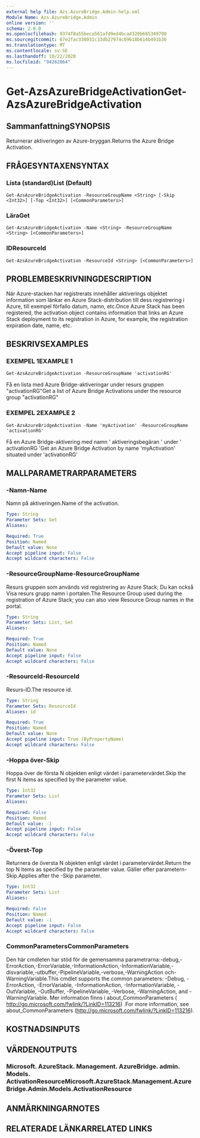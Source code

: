 ```yaml
---
external help file: Azs.AzureBridge.Admin-help.xml
Module Name: Azs.AzureBridge.Admin
online version: ''
schema: 2.0.0
ms.openlocfilehash: 9374f8a55beca561afd9ed4bca4320b685349798
ms.sourcegitcommit: 67e2fac338031c33db27974c89618b614b491b36
ms.translationtype: MT
ms.contentlocale: sv-SE
ms.lasthandoff: 10/22/2020
ms.locfileid: "94262864"
---
```

# <span data-ttu-id="05cad-101">Get-AzsAzureBridgeActivation</span><span class="sxs-lookup"><span data-stu-id="05cad-101">Get-AzsAzureBridgeActivation</span></span>

## <span data-ttu-id="05cad-102">Sammanfattning</span><span class="sxs-lookup"><span data-stu-id="05cad-102">SYNOPSIS</span></span>
<span data-ttu-id="05cad-103">Returnerar aktiveringen av Azure-bryggan.</span><span class="sxs-lookup"><span data-stu-id="05cad-103">Returns the Azure Bridge Activation.</span></span>

## <span data-ttu-id="05cad-104">FRÅGESYNTAXEN</span><span class="sxs-lookup"><span data-stu-id="05cad-104">SYNTAX</span></span>

### <span data-ttu-id="05cad-105">Lista (standard)</span><span class="sxs-lookup"><span data-stu-id="05cad-105">List (Default)</span></span>
```
Get-AzsAzureBridgeActivation -ResourceGroupName <String> [-Skip <Int32>] [-Top <Int32>] [<CommonParameters>]
```

### <span data-ttu-id="05cad-106">Lära</span><span class="sxs-lookup"><span data-stu-id="05cad-106">Get</span></span>
```
Get-AzsAzureBridgeActivation -Name <String> -ResourceGroupName <String> [<CommonParameters>]
```

### <span data-ttu-id="05cad-107">ID</span><span class="sxs-lookup"><span data-stu-id="05cad-107">ResourceId</span></span>
```
Get-AzsAzureBridgeActivation -ResourceId <String> [<CommonParameters>]
```

## <span data-ttu-id="05cad-108">PROBLEMBESKRIVNING</span><span class="sxs-lookup"><span data-stu-id="05cad-108">DESCRIPTION</span></span>
<span data-ttu-id="05cad-109">När Azure-stacken har registrerats innehåller aktiverings objektet information som länkar en Azure Stack-distribution till dess registrering i Azure, till exempel förfallo datum, namn, etc.</span><span class="sxs-lookup"><span data-stu-id="05cad-109">Once Azure Stack has been registered, the activation object contains information that links an Azure Stack deployment to its registration in Azure, for example, the registration expiration date, name, etc.</span></span>

## <span data-ttu-id="05cad-110">BESKRIVS</span><span class="sxs-lookup"><span data-stu-id="05cad-110">EXAMPLES</span></span>

### <span data-ttu-id="05cad-111">EXEMPEL 1</span><span class="sxs-lookup"><span data-stu-id="05cad-111">EXAMPLE 1</span></span>
```
Get-AzsAzureBridgeActivation -ResourceGroupName 'activationRG'
```

<span data-ttu-id="05cad-112">Få en lista med Azure Bridge-aktiveringar under resurs gruppen "activationRG"</span><span class="sxs-lookup"><span data-stu-id="05cad-112">Get a list of Azure Bridge Activations under the resource group "activationRG"</span></span>

### <span data-ttu-id="05cad-113">EXEMPEL 2</span><span class="sxs-lookup"><span data-stu-id="05cad-113">EXAMPLE 2</span></span>
```
Get-AzsAzureBridgeActivation -Name 'myActivation' -ResourceGroupName 'activationRG'
```

<span data-ttu-id="05cad-114">Få en Azure Bridge-aktivering med namn ' aktiveringsbegäran ' under ' activationRG '</span><span class="sxs-lookup"><span data-stu-id="05cad-114">Get an Azure Bridge Activation by name 'myActivation' situated under 'activationRG'</span></span>

## <span data-ttu-id="05cad-115">MALLPARAMETRAR</span><span class="sxs-lookup"><span data-stu-id="05cad-115">PARAMETERS</span></span>

### <span data-ttu-id="05cad-116">-Namn</span><span class="sxs-lookup"><span data-stu-id="05cad-116">-Name</span></span>
<span data-ttu-id="05cad-117">Namn på aktiveringen.</span><span class="sxs-lookup"><span data-stu-id="05cad-117">Name of the activation.</span></span>

```yaml
Type: String
Parameter Sets: Get
Aliases:

Required: True
Position: Named
Default value: None
Accept pipeline input: False
Accept wildcard characters: False
```

### <span data-ttu-id="05cad-118">-ResourceGroupName</span><span class="sxs-lookup"><span data-stu-id="05cad-118">-ResourceGroupName</span></span>
<span data-ttu-id="05cad-119">Resurs gruppen som används vid registrering av Azure Stack; Du kan också Visa resurs grupp namn i portalen.</span><span class="sxs-lookup"><span data-stu-id="05cad-119">The Resource Group used during the registration of Azure Stack; you can also view Resource Group names in the portal.</span></span>

```yaml
Type: String
Parameter Sets: List, Get
Aliases:

Required: True
Position: Named
Default value: None
Accept pipeline input: False
Accept wildcard characters: False
```

### <span data-ttu-id="05cad-120">-ResourceId</span><span class="sxs-lookup"><span data-stu-id="05cad-120">-ResourceId</span></span>
<span data-ttu-id="05cad-121">Resurs-ID.</span><span class="sxs-lookup"><span data-stu-id="05cad-121">The resource id.</span></span>

```yaml
Type: String
Parameter Sets: ResourceId
Aliases: id

Required: True
Position: Named
Default value: None
Accept pipeline input: True (ByPropertyName)
Accept wildcard characters: False
```

### <span data-ttu-id="05cad-122">-Hoppa över</span><span class="sxs-lookup"><span data-stu-id="05cad-122">-Skip</span></span>
<span data-ttu-id="05cad-123">Hoppa över de första N objekten enligt värdet i parametervärdet.</span><span class="sxs-lookup"><span data-stu-id="05cad-123">Skip the first N items as specified by the parameter value.</span></span>

```yaml
Type: Int32
Parameter Sets: List
Aliases:

Required: False
Position: Named
Default value: -1
Accept pipeline input: False
Accept wildcard characters: False
```

### <span data-ttu-id="05cad-124">-Överst</span><span class="sxs-lookup"><span data-stu-id="05cad-124">-Top</span></span>
<span data-ttu-id="05cad-125">Returnera de översta N objekten enligt värdet i parametervärdet.</span><span class="sxs-lookup"><span data-stu-id="05cad-125">Return the top N items as specified by the parameter value.</span></span>
<span data-ttu-id="05cad-126">Gäller efter parametern-Skip.</span><span class="sxs-lookup"><span data-stu-id="05cad-126">Applies after the -Skip parameter.</span></span>

```yaml
Type: Int32
Parameter Sets: List
Aliases:

Required: False
Position: Named
Default value: -1
Accept pipeline input: False
Accept wildcard characters: False
```

### <span data-ttu-id="05cad-127">CommonParameters</span><span class="sxs-lookup"><span data-stu-id="05cad-127">CommonParameters</span></span>
<span data-ttu-id="05cad-128">Den här cmdleten har stöd för de gemensamma parametrarna:-debug,-ErrorAction,-ErrorVariable,-InformationAction,-InformationVariable,-disvariable,-utbuffer,-PipelineVariable,-verbose,-WarningAction och-WarningVariable.</span><span class="sxs-lookup"><span data-stu-id="05cad-128">This cmdlet supports the common parameters: -Debug, -ErrorAction, -ErrorVariable, -InformationAction, -InformationVariable, -OutVariable, -OutBuffer, -PipelineVariable, -Verbose, -WarningAction, and -WarningVariable.</span></span> <span data-ttu-id="05cad-129">Mer information finns i about_CommonParameters ( http://go.microsoft.com/fwlink/?LinkID=113216) .</span><span class="sxs-lookup"><span data-stu-id="05cad-129">For more information, see about_CommonParameters (http://go.microsoft.com/fwlink/?LinkID=113216).</span></span>

## <span data-ttu-id="05cad-130">KOSTNADS</span><span class="sxs-lookup"><span data-stu-id="05cad-130">INPUTS</span></span>

## <span data-ttu-id="05cad-131">VÄRDEN</span><span class="sxs-lookup"><span data-stu-id="05cad-131">OUTPUTS</span></span>

### <span data-ttu-id="05cad-132">Microsoft. AzureStack. Management. AzureBridge. admin. Models. ActivationResource</span><span class="sxs-lookup"><span data-stu-id="05cad-132">Microsoft.AzureStack.Management.AzureBridge.Admin.Models.ActivationResource</span></span>

## <span data-ttu-id="05cad-133">ANMÄRKNINGAR</span><span class="sxs-lookup"><span data-stu-id="05cad-133">NOTES</span></span>

## <span data-ttu-id="05cad-134">RELATERADE LÄNKAR</span><span class="sxs-lookup"><span data-stu-id="05cad-134">RELATED LINKS</span></span>
